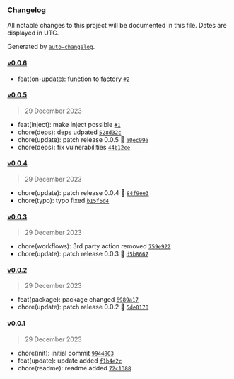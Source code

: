 ### Changelog

All notable changes to this project will be documented in this file. Dates are displayed in UTC.

Generated by [`auto-changelog`](https://github.com/CookPete/auto-changelog).

#### [v0.0.6](https://github.com/Celtian/ngx-update-app/compare/v0.0.5...v0.0.6)

- feat(on-update): function to factory [`#2`](https://github.com/Celtian/ngx-update-app/pull/2)

#### [v0.0.5](https://github.com/Celtian/ngx-update-app/compare/v0.0.4...v0.0.5)

> 29 December 2023

- feat(inject): make inject possible [`#1`](https://github.com/Celtian/ngx-update-app/pull/1)
- chore(deps): deps udpated [`528d32c`](https://github.com/Celtian/ngx-update-app/commit/528d32cb674371032e76f638ce1cc5d094fa1181)
- chore(update): patch release 0.0.5 🐛 [`a0ec99e`](https://github.com/Celtian/ngx-update-app/commit/a0ec99e4f5592b3785f24aac7f1e481b7290903e)
- chore(deps): fix vulnerabilities [`44b12ce`](https://github.com/Celtian/ngx-update-app/commit/44b12ce14d92741eadd003f312670ae57b5ca89c)

#### [v0.0.4](https://github.com/Celtian/ngx-update-app/compare/v0.0.3...v0.0.4)

> 29 December 2023

- chore(update): patch release 0.0.4 🐛 [`84f9ee3`](https://github.com/Celtian/ngx-update-app/commit/84f9ee3490b903942c6eaadb205e6cbac01af45d)
- chore(typo): typo fixed [`b15f6d4`](https://github.com/Celtian/ngx-update-app/commit/b15f6d4d15ca3cb01cc9f3316a6264624e0ab4ea)

#### [v0.0.3](https://github.com/Celtian/ngx-update-app/compare/v0.0.2...v0.0.3)

> 29 December 2023

- chore(workflows): 3rd party action removed [`759e922`](https://github.com/Celtian/ngx-update-app/commit/759e92228be6d99d25dfb499d886482653eaed58)
- chore(update): patch release 0.0.3 🐛 [`d5b8667`](https://github.com/Celtian/ngx-update-app/commit/d5b8667c020cc48ef66484d995054791dab188c5)

#### [v0.0.2](https://github.com/Celtian/ngx-update-app/compare/v0.0.1...v0.0.2)

> 29 December 2023

- feat(package): package changed [`6989a17`](https://github.com/Celtian/ngx-update-app/commit/6989a17a658e7c0068ee4420dcc1f6a16c222a54)
- chore(update): patch release 0.0.2 🐛 [`5de0170`](https://github.com/Celtian/ngx-update-app/commit/5de0170bff6e6e3ec167e850367b070d42e5adf6)

#### v0.0.1

> 29 December 2023

- chore(init): initial commit [`9944863`](https://github.com/Celtian/ngx-update-app/commit/99448631f000040e5d6ed72065da6210566461bf)
- feat(update): update added [`f1b4e2c`](https://github.com/Celtian/ngx-update-app/commit/f1b4e2c408fc300a0a11115d2215a0f3d0d93768)
- chore(readme): readme added [`72c1388`](https://github.com/Celtian/ngx-update-app/commit/72c13883361be49ad3e6b9d47582d0f4a60c03e5)

